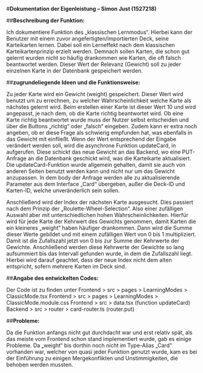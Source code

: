#**Dokumentation der Eigenleistung – Simon Just (1527218)**

##**Beschreibung der Funktion:**

Ich dokumentiere Funktion des „klassischen Lernmodus“. Hierbei kann der Benutzer mit einem zuvor angefertigten/importierten Deck, seine Karteikarten lernen. Dabei soll ein Lerneffekt nach dem klassischen Karteikartenprinzip erzielt werden. Demnach sollen Karten, die schon gut gelernt wurden nicht so häufig drankommen wie Karten, die oft falsch beantwortet werden. Dieser Wert der Relevanz (Gewicht) soll zu jeder einzelnen Karte in der Datenbank gespeichert werden.


##**zugrundeliegende Ideen und die Funktionsweise:**

Zu jeder Karte wird ein Gewicht (weight) gespeichert. Dieser Wert wird benutzt um zu errechnen, zu welcher Wahrscheinlichkeit welche Karte als nächstes gelernt wird. Beim erstellen einer Karte ist dieser Wert 10 und wird angepasst, je nach dem, ob die Karte richtig beantwortet wird. Ob eine Karte richtig beantwortet wurde muss der Nutzer selbst entscheiden und über die Buttons „richtig“ oder „falsch“ eingeben. Zudem kann er extra noch angeben, ob er diese Frage als schwierig empfunden hat, was ebenfalls in das Gewicht mit einfließt.
Wenn der Wert entsprechend der Eingabe verändert werden soll, wird die asynchrone Funktion updateCard, in aufgerufen. Diese schickt das neue Gewicht an das Backend, wo eine PUT-Anfrage an die Datenbank geschickt wird, was die Karteikarte aktualisiert. Die updateCard-Funktion wurde allgemein gehalten, damit sie auch von anderen Seiten benutzt werden kann und nicht nur um das Gewicht anzupassen. In dem body der Anfrage werden alle zu aktualisierende Parameter aus dem Interface „Card“ übergeben, außer die Deck-ID und Karten-ID, welche unveränderlich sein sollen.

Anschließend wird der Index der nächsten Karte ausgesucht. Dies passiert nach dem Prinzip der 
„Roulette-Wheel-Selection“. Also einer zufälligen Auswahl aber mit unterschiedlichen hohen Wahrscheinlichkeiten. Hierfür wird für jede Karte der Kehrwert des Gewichts genommen, damit Karten die ein kleineres „weight“ haben häufiger drankommen. Dann wird die Summe dieser Werte gebildet und mit einem zufälligen Wert von 0 bis 1 multipliziert. Damit ist die Zufallszahl jetzt von 0 bis zur Summe der Kehrwerte der Gewichte. Anschließend werden diese Kehrwerte der Gewichte so lang aufsummiert bis das Intervall gefunden wurde, in dem die Zufallszahl liegt. Hierbei wird darauf geachtet, dass der neue Index nicht dem alten entspricht, sofern mehrere Karten im Deck sind.


##**Angabe des entwickelten Codes:**

Der Code ist zu finden unter 
Frontend > src > pages > LearningModes > ClassicMode.tsx
Frontend > src > pages > LearningModes > ClassicMode.module.css
Frontend > src > data.tsx (function updateCard)
Backend > src > router > card-router.ts (router.put)


##**Probleme:**

Da die Funktion anfangs nicht gut durchdacht war und erst relativ spät, als das meiste vom Frontend schon stand implementiert wurde, gab es einige Probleme. Da „weight“ bis dorthin noch nicht im Type-Alias „Card“ vorhanden war, welcher von quasi jeder Funktion genutzt wurde, kam es bei der Einführung zu einigen Mergekonflikten und Unstimmigkeiten, die behoben werden mussten.
